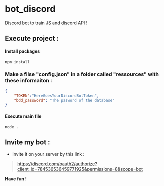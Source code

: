 # bot_discord
Discord bot to train JS and discord API !

## Execute project :
#### Install packages
    npm install

### Make a filse "config.json" in a folder called "ressources" with these informaiton :
```json
{
    "TOKEN":"HereGoesYourDiscordBotToken",
    "bdd_password": "The pasword of the database"
}
```
#### Execute main file
    node .
    
## Invite my bot : 
- Invite it on your server by this link : 
>https://discord.com/oauth2/authorize?client_id=784536536459771925&permissions=8&scope=bot

**Have fun !**
